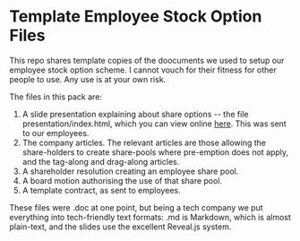 Template Employee Stock Option Files
====================================

This repo shares template copies of the doocuments we used to setup our employee stock option scheme.
I cannot vouch for their fitness for other people to use. Any use is at your own risk.

The files in this pack are:

1. A slide presentation explaining about share options -- the file presentation/index.html, which you can view online [here](http://winterwell.com/company/slides/options.html). This was sent to our employees.
2. The company articles. The relevant articles are those allowing the share-holders to create share-pools where pre-emption does not apply, and the tag-along and drag-along articles.
3. A shareholder resolution creating an employee share pool. 
4. A board motion authorising the use of that share pool.
5. A template contract, as sent to employees.

These files were .doc at one point, but being a tech company we put everything into tech-friendly text formats: .md is Markdown, which is almost plain-text, and the slides use the excellent Reveal.js system.
